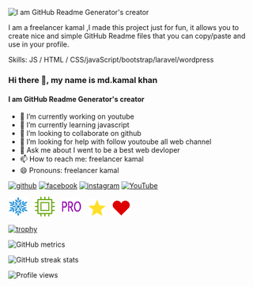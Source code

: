 
![I am GitHub Readme Generator's creator](https://scontent.frjh5-1.fna.fbcdn.net/v/t1.6435-9/170210159_2904140299874466_2136003623500270358_n.jpg?stp=c0.17.206.206a_dst-jpg_p206x206&_nc_cat=108&ccb=1-7&_nc_sid=da31f3&_nc_eui2=AeFazNGfFi8ZhQbl40SvRxarrwFccSqsuqevAVxxKqy6p-cXwTJ9YCR50JDOircxkjhYSD_cBrLOCxB2iOcgyk78&_nc_ohc=uhwjfr6f3oYAX_X6PP_&_nc_ht=scontent.frjh5-1.fna&oh=00_AfBPe2qHBw7sxCZQbkPwdNePPjTiz43TbD-1t_Mk0Lc7-Q&oe=63A00AE0)

 I am a freelancer kamal ,I made this project just for fun, it allows you to create nice and simple GitHub Readme files that you can copy/paste and use in your profile.

Skills:   JS / HTML / CSS/javaScript/bootstrap/laravel/wordpress
### Hi there 👋, my name is md.kamal khan
#### I am GitHub Readme Generator's creator
- 🔭 I’m currently working on youtube  
- 🌱 I’m currently learning javascript 
- 👯 I’m looking to collaborate on github 
- 🤔 I’m looking for help with follow youtoube all web channel 
- 💬 Ask me about I went to be a best web devloper 
- 📫 How to reach me: freelancer kamal 
- 😄 Pronouns: freelancer kamal 


[<img src='https://cdn.jsdelivr.net/npm/simple-icons@3.0.1/icons/github.svg' alt='github' height='40'>](https://github.com/https://github.com/settings/profile)  [<img src='https://cdn.jsdelivr.net/npm/simple-icons@3.0.1/icons/facebook.svg' alt='facebook' height='40'>](https://www.facebook.com/https://www.facebook.com/mdkamal.khan.790/)  [<img src='https://cdn.jsdelivr.net/npm/simple-icons@3.0.1/icons/instagram.svg' alt='instagram' height='40'>](https://www.instagram.com/https://www.instagram.com/mdkamal.khan.790//)  [<img src='https://cdn.jsdelivr.net/npm/simple-icons@3.0.1/icons/youtube.svg' alt='YouTube' height='40'>](https://www.youtube.com/channel/https://www.youtube.com/channel/UC1VMV5QVHMIU_sy2luGG-Uw)  

<a href='https://archiveprogram.github.com/'><img src='https://raw.githubusercontent.com/acervenky/animated-github-badges/master/assets/acbadge.gif' width='40' height='40'></a> <a href='https://docs.github.com/en/developers'><img src='https://raw.githubusercontent.com/acervenky/animated-github-badges/master/assets/devbadge.gif' width='40' height='40'></a> <a href='https://github.com/pricing'><img src='https://raw.githubusercontent.com/acervenky/animated-github-badges/master/assets/pro.gif' width='40' height='40'></a> <a href='https://stars.github.com/'><img src='https://raw.githubusercontent.com/acervenky/animated-github-badges/master/assets/starbadge.gif' width='35' height='35'></a> <a href='https://docs.github.com/en/github/supporting-the-open-source-community-with-github-sponsors'><img src='https://raw.githubusercontent.com/acervenky/animated-github-badges/master/assets/sponsorbadge.gif' width='35' height='35'></a> 

[![trophy](https://github-profile-trophy.vercel.app/?username=https://github.com/settings/profile)](https://github.com/ryo-ma/github-profile-trophy)

![GitHub metrics](https://metrics.lecoq.io/https://github.com/settings/profile)  

![GitHub streak stats](https://github-readme-streak-stats.herokuapp.com/?user=https://github.com/settings/profile)  

![Profile views](https://gpvc.arturio.dev/https://github.com/settings/profile)  
